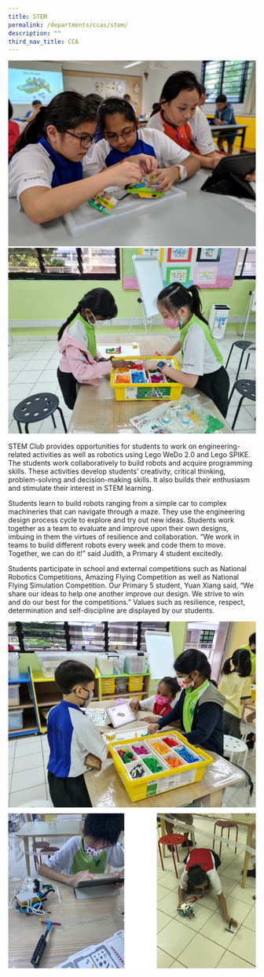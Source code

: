 ```yaml
---
title: STEM
permalink: /departments/ccas/stem/
description: ""
third_nav_title: CCA
---
```

<img src="/images/photo1.jpg"><br>
<img src="/images/STEm-1536x1152.jpg">
<p>STEM Club provides opportunities for students to work on engineering-related activities as well as robotics using Lego WeDo 2.0 and Lego SPIKE. The students work collaboratively to build robots and acquire programming skills. These activities develop students&rsquo; creativity, critical thinking, problem-solving and decision-making skills. It also builds their enthusiasm and stimulate their interest in STEM learning.</p>
<p>Students learn to build robots ranging from a simple car to complex machineries that can navigate through a maze. They use the engineering design process cycle to explore and try out new ideas. Students work together as a team to evaluate and improve upon their own designs, imbuing in them the virtues of resilience and collaboration. &ldquo;We work in teams to build different robots every week and code them to move. Together, we can do it!&rdquo; said Judith, a Primary 4 student excitedly.</p>
<p>Students participate in school and external competitions such as National Robotics Competitions, Amazing Flying Competition as well as National Flying Simulation Competition. Our Primary 5 student, Yuan Xiang said, &ldquo;We share our ideas to help one another improve our design. We strive to win and do our best for the competitions.&rdquo; Values such as resilience, respect, determination and self-discipline are displayed by our students.</p>
<img src="/images/stem.jpg">
